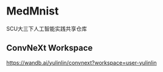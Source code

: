 # MedMnist
SCU大三下人工智能实践共享仓库
## ConvNeXt Workspace
https://wandb.ai/yulinlin/convnext?workspace=user-yulinlin
